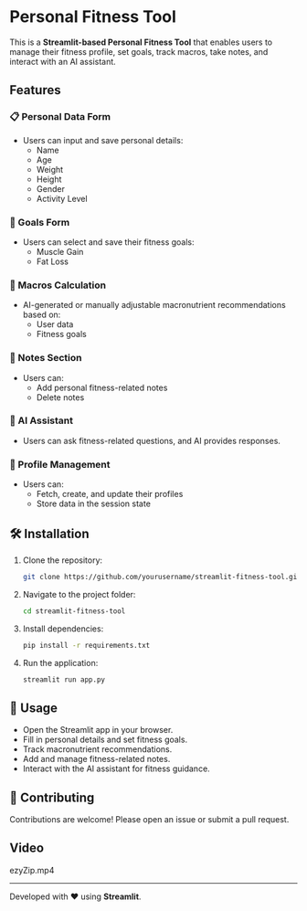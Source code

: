 # Personal Fitness Tool

This is a **Streamlit-based Personal Fitness Tool** that enables users to manage their fitness profile, set goals, track macros, take notes, and interact with an AI assistant.

## Features

### 📋 Personal Data Form
- Users can input and save personal details:
  - Name
  - Age
  - Weight
  - Height
  - Gender
  - Activity Level

### 🎯 Goals Form
- Users can select and save their fitness goals:
  - Muscle Gain
  - Fat Loss

### 🥗 Macros Calculation
- AI-generated or manually adjustable macronutrient recommendations based on:
  - User data
  - Fitness goals

### 📝 Notes Section
- Users can:
  - Add personal fitness-related notes
  - Delete notes

### 🤖 AI Assistant
- Users can ask fitness-related questions, and AI provides responses.

### 👤 Profile Management
- Users can:
  - Fetch, create, and update their profiles
  - Store data in the session state

## 🛠️ Installation
1. Clone the repository:
   ```bash
   git clone https://github.com/yourusername/streamlit-fitness-tool.git
   ```
2. Navigate to the project folder:
   ```bash
   cd streamlit-fitness-tool
   ```
3. Install dependencies:
   ```bash
   pip install -r requirements.txt
   ```
4. Run the application:
   ```bash
   streamlit run app.py
   ```

## 📌 Usage
- Open the Streamlit app in your browser.
- Fill in personal details and set fitness goals.
- Track macronutrient recommendations.
- Add and manage fitness-related notes.
- Interact with the AI assistant for fitness guidance.

## 🤝 Contributing
Contributions are welcome! Please open an issue or submit a pull request.

## Video

ezyZip.mp4

---
Developed with ❤️ using **Streamlit**.
